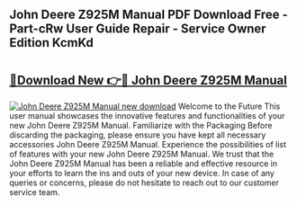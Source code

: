 ## John Deere Z925M Manual PDF Download Free - Part-cRw User Guide Repair - Service Owner Edition KcmKd

# <h2><a href="http://bc9556.oget.top/?id=John+Deere+Z925M+Manual">🔗Download New 👉🔴 John Deere Z925M Manual</a></h2>

[![John Deere Z925M Manual new download](https://i.imgur.com/5g1atiW.png)](http://bc9556.oget.top/?id=John+Deere+Z925M+Manual)
Welcome to the Future This user manual showcases the innovative features and functionalities of your new John Deere Z925M Manual. Familiarize with the Packaging Before discarding the packaging, please ensure you have kept all necessary accessories John Deere Z925M Manual. Experience the possibilities of list of features with your new John Deere Z925M Manual. We trust that the John Deere Z925M Manual has been a reliable and effective resource in your efforts to learn the ins and outs of your new device. In case of any queries or concerns, please do not hesitate to reach out to our customer service team.
